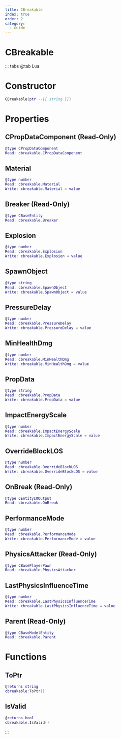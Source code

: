 ```yaml
---
title: CBreakable
index: true
order: 2
category:
  - Guide
---
```


# CBreakable

::: tabs
@tab Lua
# Constructor
```lua
CBreakable(ptr --[[ string ]])
```
# Properties
## CPropDataComponent (Read-Only)
```lua
@type CPropDataComponent
Read: cbreakable.CPropDataComponent
```
## Material 
```lua
@type number
Read: cbreakable.Material
Write: cbreakable.Material = value
```
## Breaker (Read-Only)
```lua
@type CBaseEntity
Read: cbreakable.Breaker
```
## Explosion 
```lua
@type number
Read: cbreakable.Explosion
Write: cbreakable.Explosion = value
```
## SpawnObject 
```lua
@type string
Read: cbreakable.SpawnObject
Write: cbreakable.SpawnObject = value
```
## PressureDelay 
```lua
@type number
Read: cbreakable.PressureDelay
Write: cbreakable.PressureDelay = value
```
## MinHealthDmg 
```lua
@type number
Read: cbreakable.MinHealthDmg
Write: cbreakable.MinHealthDmg = value
```
## PropData 
```lua
@type string
Read: cbreakable.PropData
Write: cbreakable.PropData = value
```
## ImpactEnergyScale 
```lua
@type number
Read: cbreakable.ImpactEnergyScale
Write: cbreakable.ImpactEnergyScale = value
```
## OverrideBlockLOS 
```lua
@type number
Read: cbreakable.OverrideBlockLOS
Write: cbreakable.OverrideBlockLOS = value
```
## OnBreak (Read-Only)
```lua
@type CEntityIOOutput
Read: cbreakable.OnBreak
```
## PerformanceMode 
```lua
@type number
Read: cbreakable.PerformanceMode
Write: cbreakable.PerformanceMode = value
```
## PhysicsAttacker (Read-Only)
```lua
@type CBasePlayerPawn
Read: cbreakable.PhysicsAttacker
```
## LastPhysicsInfluenceTime 
```lua
@type number
Read: cbreakable.LastPhysicsInfluenceTime
Write: cbreakable.LastPhysicsInfluenceTime = value
```
## Parent (Read-Only)
```lua
@type CBaseModelEntity
Read: cbreakable.Parent
```
# Functions
## ToPtr
```lua
@returns string
cbreakable:ToPtr()
```
## IsValid
```lua
@returns bool
cbreakable:IsValid()
```

:::